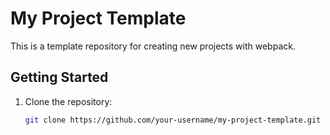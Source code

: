 # My Project Template

This is a template repository for creating new projects with webpack.

## Getting Started

1. Clone the repository:
   ```sh
   git clone https://github.com/your-username/my-project-template.git